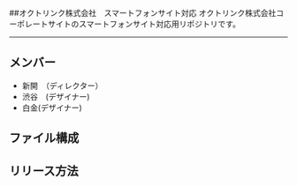 ##オクトリンク株式会社　スマートフォンサイト対応
オクトリンク株式会社コーポレートサイトのスマートフォンサイト対応用リポジトリです。

---

## メンバー
* 新開　（ディレクター）
* 渋谷　(デザイナー)
* 白金(デザイナー)

## ファイル構成

## リリース方法
